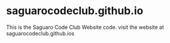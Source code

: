 # saguarocodeclub.github.io
This is the Saguaro Code Club Website code. visit the website at saguarocodeclub.github.ios
